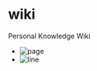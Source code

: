 wiki
====

Personal Knowledge Wiki

- ![page](https://img.shields.io/badge/page-337-brightgreen.png)
- ![line](https://img.shields.io/badge/line-24703-red.png)
